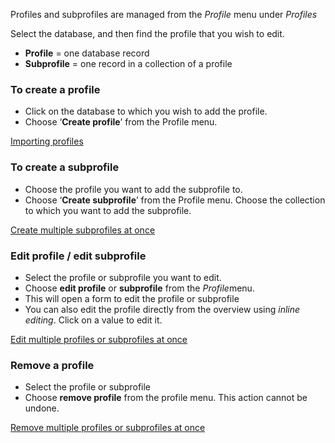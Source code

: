 Profiles and subprofiles are managed from the *Profile* menu under
*Profiles*

Select the database, and then find the profile that you wish to edit.

-   **Profile** = one database record
-   **Subprofile** = one record in a collection of a profile

### **To create a profile**

-   Click on the database to which you wish to add the profile.
-   Choose ‘**Create profile**’ from the Profile menu.

[Importing
profiles](./setting-up-your-database-and-import-your-contacts.md)

### **To create a subprofile**

-   Choose the profile you want to add the subprofile to.
-   Choose ‘**Create subprofile**’ from the Profile menu. Choose the
    collection to which you want to add the subprofile.

[Create multiple subprofiles at
once](./edit-or-remove-all-profiles-from-a-database-or-selection-at-once.md)

### **Edit profile / edit subprofile**

-   Select the profile or subprofile you want to edit.
-   Choose **edit profile** or **subprofile** from the *Profile*menu.
-   This will open a form to edit the profile or subprofile
-   You can also edit the profile directly from the overview using
    *inline editing*. Click on a value to edit it.

[Edit multiple profiles or subprofiles at
once](./edit-or-remove-all-profiles-from-a-database-or-selection-at-once.md)

### **Remove a profile**

-   Select the profile or subprofile
-   Choose **remove profile** from the profile menu. This action cannot
    be undone.

[Remove multiple profiles or subprofiles at
once](./edit-or-remove-all-profiles-from-a-database-or-selection-at-once.md)

